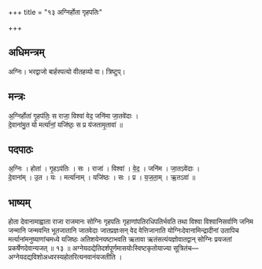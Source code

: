 +++
title = "१३ अग्निर्होता गृहपतिः"

+++
## अधिमन्त्रम्
अग्निः। भरद्वाजो बार्हस्पत्यो वीतहव्यो वा। त्रिष्टुप्।

## मन्त्रः
अ॒ग्निर्होता॑ गृ॒हप॑तिः॒ स राजा॒ विश्वा॑ वेद॒ जनि॑मा जा॒तवे॑दाः ।  
दे॒वाना॑मु॒त यो मर्त्या॑नां॒ यजि॑ष्ठः॒ स प्र य॑जतामृ॒तावा॑ ॥

## पदपाठः
अ॒ग्निः । होता॑ । गृ॒हऽप॑तिः । सः । राजा॑ । विश्वा॑ । वे॒द॒ । जनि॑म । जा॒तऽवे॑दाः ।  
दे॒वाना॑म् । उ॒त । यः । मर्त्या॑नाम् । यजि॑ष्ठः । सः । प्र । य॒ज॒ता॒म् । ऋ॒तऽवा॑ ॥

## भाष्यम्
होता देवानामाह्वाता राजा राजमानः सोग्निः गृहपतिः गृहाणांपतिरधिपतिर्भवति तथा विश्वा विश्वानिसर्वाणि जनिम जन्मानि जन्मवन्ति भूतजातानि जातवेदाः जातप्रज्ञःसन् वेद वेत्तिजानाति योग्निःदेवानामिन्द्रादीनां उतापिच मर्त्यानांमनुष्याणांचमध्ये यजिष्ठः अतिशयेनयष्टाभवति ऋतावा ऋतंसत्यंयज्ञोवातद्वान् सोग्निः प्रयजतां प्रकर्षेणदेवान्यजत् ॥ १३ ॥ अग्नेयदद्येतिदर्शपूर्णमासयोःस्विष्टकृतोयाज्या सूत्रितंच—अग्नेयदद्यविशोअध्वरस्यहोतरित्यनवानंयजतीति ।